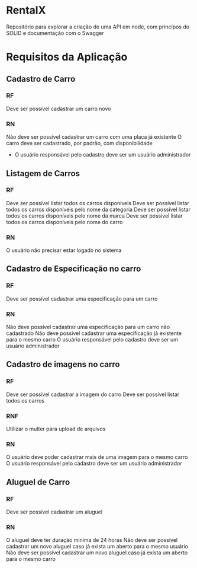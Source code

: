 # RentalX
Repositório para explorar a criação de uma API em node, com princípos do SOLID e documentação com o Swagger



# Requisitos da Aplicação

## Cadastro de Carro

### **RF**
Deve ser possível cadastrar um carro novo


### **RN**
Não deve ser possível cadastrar um carro com uma placa já existente
O carro deve ser cadastrado, por padrão, com disponibilidade
* O usuário responsável pelo cadastro deve ser um usuário administrador


## Listagem de Carros

### **RF**
Deve ser possível listar todos os carros disponíveis 
Deve ser possível listar todos os carros disponíveis pelo nome da categoria
Deve ser possível listar todos os carros disponíveis pelo nome da marca
Deve ser possível listar todos os carros disponíveis pelo nome do carro


### **RN**
O usuário não precisar estar logado no sistema


## Cadastro de Especificação no carro

### **RF**
Deve ser possível cadastrar uma especificação para um carro


### **RN**
Não deve possível cadastrar uma especificação para um carro não cadastrado
Não deve possível cadastrar uma especificação já existente para o mesmo carro
O usuário responsável pelo cadastro deve ser um usuário administrador


## Cadastro de imagens no carro

### **RF**
Deve ser possível cadastrar a imagem do carro
Deve ser possível listar todos os carros


### **RNF**
Utilizar o multer para upload de arquivos


### **RN**
O usuário deve poder cadastrar mais de uma imagem para o mesmo carro
O usuário responsável pelo cadastro deve ser um usuário administrador


## Aluguel de Carro

### **RF**
Deve ser possível cadastrar um aluguel


### **RN**
O aluguel deve ter duração minima de 24 horas
Não deve ser possível cadastrar um novo aluguel caso já exista um aberto para o mesmo usuário
Não deve ser possível cadastrar um novo aluguel caso já exista um aberto para o mesmo carro
